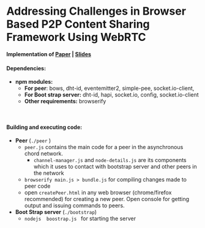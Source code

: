 # Addressing Challenges in Browser Based P2P Content Sharing Framework Using WebRTC

**Implementation of [Paper](http://ieeexplore.ieee.org/document/7474178/) | [Slides](https://github.com/svjan5/DTRM/blob/master/Docs/Presentation.pdf)**

#### **Dependencies:**  

- **npm modules:** 
  - **For peer**: bows, dht-id, eventemitter2, simple-pee,  socket.io-client, 
  - **For Boot strap server:** dht-id, hapi, socket.io, config, socket.io-client
  - **Other requirements:** browserify

​	

#### Building and executing code:

* **Peer**  (`./peer` )
  * `peer.js` contains the main code for a peer in the asynchronous chord network.
    * `channel-manager.js` and `node-details.js` are its components which it uses to contact with bootstrap server and other peers in the network
  * `browserify main.js > bundle.js`  for compiling changes made to peer code
  * open `createPeer.html` in any web browser (chrome/firefox recommended) for creating a new peer. Open console for getting output and issuing commands to peers.
* **Boot Strap server** (`./bootstrap`)
  * `nodejs  boostrap.js ` for starting the server